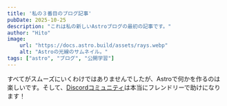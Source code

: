 ```yaml
---
title: '私の３番目のブログ記事'
pubDate: 2025-10-25
description: "これは私の新しいAstroブログの最初の記事です。"
author: "Hito"
image:
    url: "https://docs.astro.build/assets/rays.webp"
    alt: "Astroの光線のサムネイル。"
tags: ["astro", "ブログ", "公開学習"]
---
```

すべてがスムーズにいくわけではありませんでしたが、Astroで何かを作るのは楽しいです。そして、[Discordコミュニティ](https://astro.build/chat)は本当にフレンドリーで助けになります！